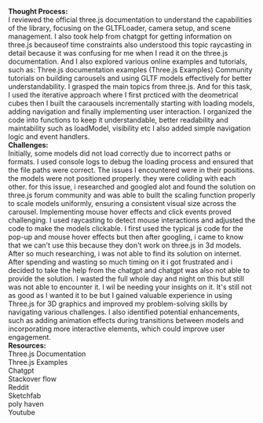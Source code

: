 **Thought Process:**        
I reviewed the official three.js documentation to understand the capabilities of the library, focusing on the GLTFLoader, camera setup, and scene management. I also took help from chatgpt for getting information on three.js becauseof time constraints also understood this topic raycasting in detail because it was confusing for me when I read it on the three.js documentation.
And I also explored various online examples and tutorials, such as:
Three.js documentation examples (Three.js Examples)
Community tutorials on building carousels and using GLTF models effectively for better understandability.
I grasped the main topics from three.js.
And for this task, I used the iterative approach where I first prcticed with the deometrical cubes then I built the caraousels incrementally starting with loading models, adding navigation
and finally implementing user interaction.
I organized the code into functions to keep it understandable, better readability and maintability such as loadModel, visibility etc
I also added simple navigation logic and event handlers.  
**Challenges:**  
Initially, some models did not load correctly due to incorrect paths or formats. I used console logs to debug the loading process and ensured that the file paths were correct.
The issues I encountered were in their positions. the models were not positioned properly. they were coliding with each other. for this issue, i researched and googled alot and found the solution on three.js forum community and was able to built the scaling function properly to scale models uniformly, ensuring a consistent visual size across the carousel.
Implementing mouse hover effects and click events proved challenging. I used raycasting to detect mouse interactions and adjusted the code to make the models clickable.
I first used the typical js code for the pop-up and mouse hover effects but then after googling, i came to know that we can't use this because they don't work on three.js in 3d models.
After so much researching, i was not able to find its solution on internet. After spending and wasting so much timing on it i got frustrated and i decided to take the help from the chatgpt and chatgpt was also not able to provide the solution. I wasted the full whole day and night on this but still was not able to encounter it.
I wil be needing your insights on it. It's still not as good as I wanted it to be but I gained valuable experience in using Three.js for 3D graphics and improved my problem-solving skills by navigating various challenges.
I also identified potential enhancements, such as adding animation effects during transitions between models and incorporating more interactive elements, which could improve user engagement.  
**Resources:**  
  Three.js Documentation  
  Three.js Examples  
  Chatgpt  
  Stackover flow  
  Reddit  
  Sketchfab  
  poly haven  
  Youtube  
